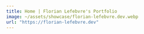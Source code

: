 ```yaml
---
title: Home | Florian Lefebvre's Portfolio
image: ~/assets/showcase/florian-lefebvre.dev.webp
url: "https://florian-lefebvre.dev"
---
```

